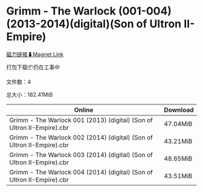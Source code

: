 # Grimm - The Warlock (001-004)(2013-2014)(digital)(Son of Ultron II-Empire)

[磁力链接⬇Magnet Link](magnet:?xt=urn:btih:b88d0c4a913627b6196f77353023330da054ea27&dn=Grimm%20-%20The%20Warlock%20%28001-004%29%282013-2014%29%28digital%29%28Son%20of%20Ultron%20II-Empire%29)

打包下载📦仍在工事中

文件数：4

总大小：182.41MiB

Online | Download
--- | ---
Grimm - The Warlock 001 (2013) (digital) (Son of Ultron II-Empire).cbr | 47.04MiB
Grimm - The Warlock 002 (2014) (digital) (Son of Ultron II-Empire).cbr | 43.21MiB
Grimm - The Warlock 003 (2014) (digital) (Son of Ultron II-Empire).cbr | 48.65MiB
Grimm - The Warlock 004 (2014) (digital) (Son of Ultron II-Empire).cbr | 43.51MiB